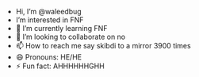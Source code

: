 -  Hi, I’m @waleedbug
-  I’m interested in FNF
- 🌱 I’m currently learning FNF
- 💞️ I’m looking to collaborate on no
- 📫 How to reach me say skibdi to a mirror 3900 times
- 😄 Pronouns: HE/HE
- ⚡ Fun fact: AHHHHHHGHH
